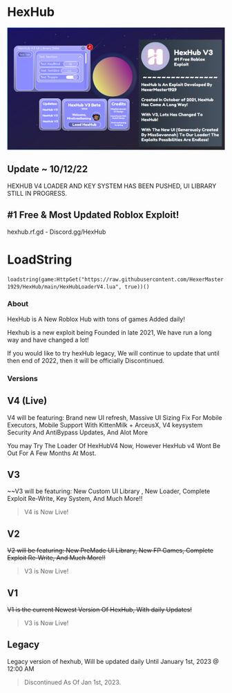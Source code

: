 # HexHub

![HexHub Banner](https://raw.githubusercontent.com/HexerMaster1929/HexHub/main/HexHubBanner2.png)

## Update ~ 10/12/22

HEXHUB V4 LOADER AND KEY SYSTEM HAS BEEN PUSHED, UI LIBRARY STILL IN PROGRESS.

## #1 Free & Most Updated Roblox Exploit!

hexhub.rf.gd - Discord.gg/HexHub

# LoadString

`loadstring(game:HttpGet("https://raw.githubusercontent.com/HexerMaster1929/HexHub/main/HexHubLoaderV4.lua", true))()`

### About

HexHub is A New Roblox Hub with tons of games Added daily!

Hexhub is a new exploit being Founded in late 2021, We have run a long way and have changed a lot!

If you would like to try hexHub legacy, We will continue to update that until then end of 2022, then it will be officially Discontinued.

### Versions

## V4 (Live) 

V4 will be featuring: Brand new UI refresh, Massive UI Sizing Fix For Mobile Executors, Mobile Support With KittenMilk + ArceusX, V4 keysystem Security And AntiBypass Updates, And Alot More

You may Try The Loader Of HexHubV4 Now, However HexHub v4 Wont Be Out For A Few Months At Most.


## V3  

~~V3 will be featuring: New Custom UI Library , New Loader, Complete Exploit Re-Write, Key System, And Much More!!

> V4 is Now Live!

## V2 

~~V2 will be featuring: New PreMade UI Library, New FP Games, Complete Exploit Re-Write, And Much More!!~~

> V3 is Now Live!

## V1

~~V1 is the current Newest Version Of HexHub, With daily Updates!~~

> V3 is Now Live!

## Legacy

Legacy version of hexhub, Will be updated daily Until January 1st, 2023 @ 12:00 AM

> Discontinued As Of Jan 1st, 2023.
